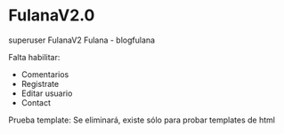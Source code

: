 # FulanaV2.0
superuser FulanaV2
Fulana - blogfulana

Falta habilitar:
- Comentarios
- Registrate
- Editar usuario
- Contact

Prueba template: Se eliminará, existe sólo para probar templates de html

